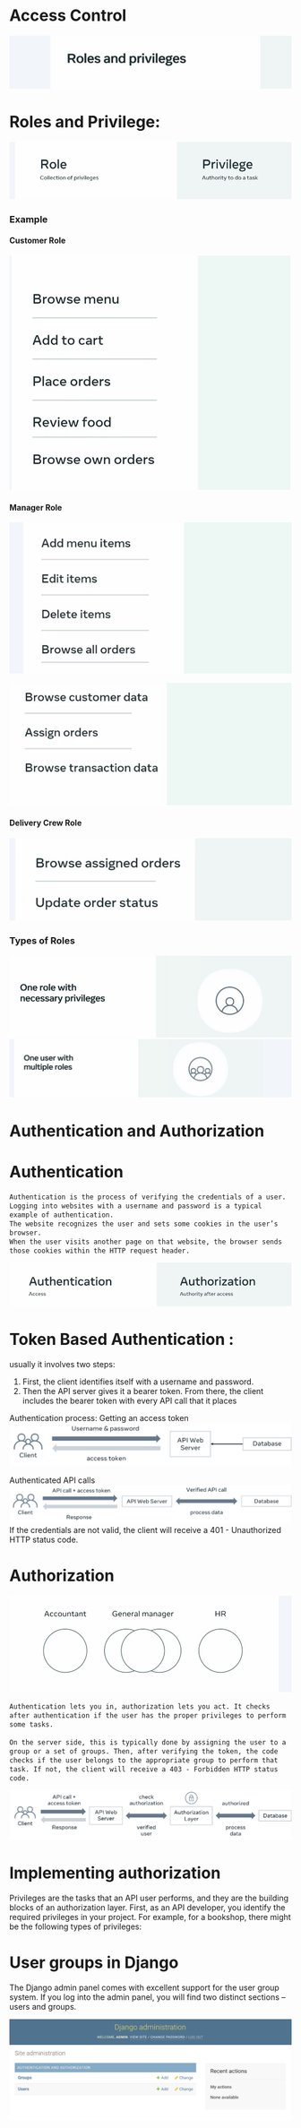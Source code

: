 #
# Access Control 

![alt text](<Images/Screenshot 2025-01-04 052159.png>)

# Roles and Privilege:

![alt text](<Images/Screenshot 2025-01-04 052208.png>)

### Example 

#### Customer Role 

![alt text](<Images/Screenshot 2025-01-04 052304.png>)

#### Manager Role

![alt text](<Images/Screenshot 2025-01-04 052333.png>)

![alt text](<Images/Screenshot 2025-01-04 052340.png>)

#### Delivery Crew Role

![alt text](<Images/Screenshot 2025-01-04 052410.png>)

### Types of Roles 

![alt text](<Images/Screenshot 2025-01-04 052614.png>)
![alt text](<Images/Screenshot 2025-01-04 052644.png>)


# Authentication and Authorization 

# Authentication
```
Authentication is the process of verifying the credentials of a user. Logging into websites with a username and password is a typical example of authentication. 
The website recognizes the user and sets some cookies in the user’s browser.
When the user visits another page on that website, the browser sends those cookies within the HTTP request header.

```
![alt text](<Images/Screenshot 2025-01-04 052451.png>)

# Token Based Authentication :
usually it involves two steps:
1. First, the client identifies itself with a username and password. 
2. Then the API server gives it a bearer token.
From there, the client includes the bearer token with every API call that it places

Authentication process: Getting an access token
![alt text](image.png)

Authenticated API calls
![alt text](image-1.png)
If the credentials are not valid, the client will receive a 401 - Unauthorized HTTP status code.

# Authorization 
![alt text](<Images/Screenshot 2025-01-04 052714.png>)
```
Authentication lets you in, authorization lets you act. It checks after authentication if the user has the proper privileges to perform some tasks. 

On the server side, this is typically done by assigning the user to a group or a set of groups. Then, after verifying the token, the code checks if the user belongs to the appropriate group to perform that task. If not, the client will receive a 403 - Forbidden HTTP status code.
```
![alt text](image-2.png)

# Implementing authorization 

Privileges are the tasks that an API user performs, and they are the building blocks of an authorization layer. First, as an API developer, you identify the required privileges in your project. For example, for a bookshop, there might be the following types of privileges:

# User groups in Django

The Django admin panel comes with excellent support for the user group system. If you log into the admin panel, you will find two distinct sections – users and groups.

![alt text](image-3.png)

